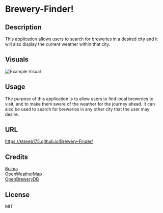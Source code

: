 # Brewery-Finder!

## Description

This application allows users to search for breweries in a desired city and it will also display the current weather within that city.
## Visuals
![Example Visual](assets/images/brewery-finder-gif.gif)
## Usage

The purpose of this application is to allow users to find local breweries to visit, and to make them aware of the weather for the journey ahead. It can also be used to search for breweries in any other city that the user may desire.

## URL

https://steveb175.github.io/Brewery-Finder/

## Credits

[Bulma](https://bulma.io/)  
[OpenWeatherMap](https://openweathermap.org/api)  
[OpenBreweryDB](https://www.openbrewerydb.org/)  

## License

MIT
